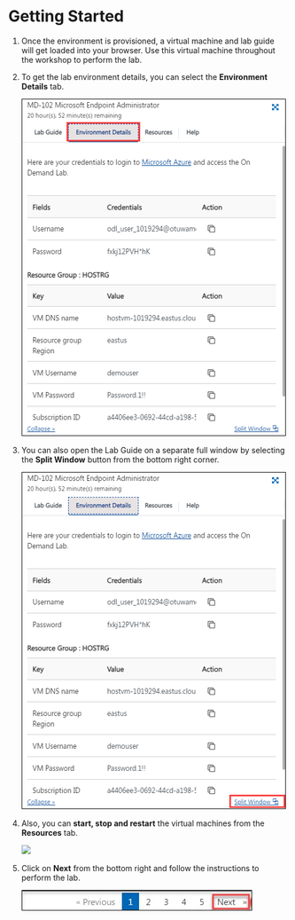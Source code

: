 # Getting Started

1. Once the environment is provisioned, a virtual machine and lab guide will get loaded into your browser. Use this virtual machine throughout the workshop to perform the lab.

1. To get the lab environment details, you can select the **Environment Details** tab.

    ![](../media/Inst1.png)

1. You can also open the Lab Guide on a separate full window by selecting the **Split Window** button from the bottom right corner.

    ![](../media/Inst2.png)    

1. Also, you can **start, stop and restart** the virtual machines from the **Resources** tab.

    ![](../media/Inst33.png)

1. Click on **Next** from the bottom right and follow the instructions to perform the lab.

    ![](../media/Inst4.png)   

